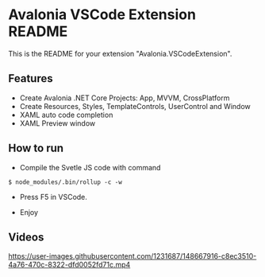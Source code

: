 # Avalonia VSCode Extension README

This is the README for your extension "Avalonia.VSCodeExtension". 

## Features

* Create Avalonia .NET Core Projects: App, MVVM, CrossPlatform
* Create Resources, Styles, TemplateControls, UserControl and Window
* XAML auto code completion 
* XAML Preview window

## How to run

* Compile the Svetle JS code with command
```
$ node_modules/.bin/rollup -c -w
```

* Press F5 in VSCode.

* Enjoy

## Videos

https://user-images.githubusercontent.com/1231687/148667916-c8ec3510-4a76-470c-8322-dfd0052fd71c.mp4

